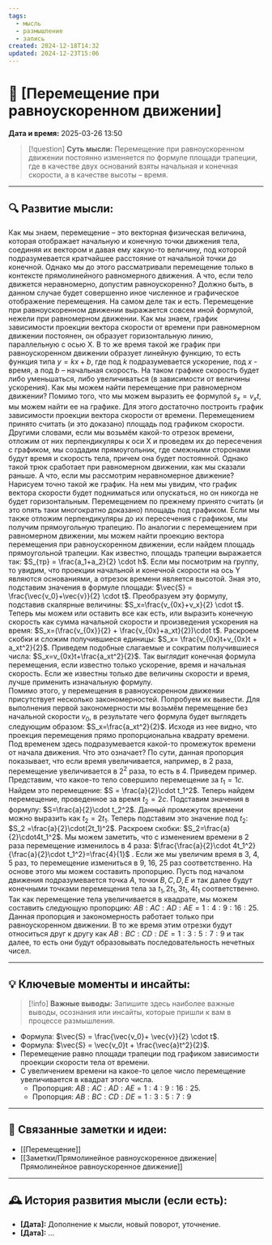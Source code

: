 ```yaml
---
tags:
  - мысль
  - размышление
  - запись
created: 2024-12-18T14:32
updated: 2024-12-23T15:06
---
```


# 💭  [Перемещение при равноускоренном движении]

**Дата и время:** 2025-03-26 13:50

> [!question] **Суть мысли:**
> Перемещение при равноускоренном движении постоянно изменяется по формуле площади трапеции, где в качестве двух оснований взяты начальная и конечная скорости, а в качестве высоты – время.

---

## 🔍 Развитие мысли:

Как мы знаем, перемещение – это векторная физическая величина, которая отображает начальную и конечную точки движения тела, соединяя их вектором и давая ему какую-то величину, под которой подразумевается кратчайшее расстояние от начальной точки до конечной. Однако мы до этого рассматривали перемещение только в контексте прямолинейного равномерного движения. А что, если тело движется неравномерно, допустим равноускоренно? Должно быть, в данном случае будет совершенно иное численное и графическое отображение перемещения.
На самом деле так и есть. Перемещение при равноускоренном движении выражается совсем иной формулой, нежели при равномерном движении. Как мы знаем, график зависимости проекции вектора скорости от времени при равномерном движении постоянен, он образует горизонтальную линию, параллельную с осью Х. В то же время такой же график при равноускоренном движении образует линейную функцию, то есть функция типа $y = kx + b$, где под $k$ подразумевается ускорение, под $x$ - время, а под $b$ – начальная скорость. На таком графике скорость будет либо уменьшаться, либо увеличиваться (в зависимости от величины ускорения).
Как мы можем найти перемещение при равномерном движении? Помимо того, что мы можем выразить ее формулой $s_x=v_xt$, мы можем найти ее на графике. Для этого достаточно построить график зависимости проекции вектора скорости от времени. Перемещением принято считать (и это доказано) площадь под графиком скорости. Другими словами, если мы возьмём какой-то отрезок времени, отложим от них перпендикуляры к оси Х и проведем их до пересечения с графиком, мы создадим прямоугольник, где смежными сторонами будут время и скорость тела, причем она будет постоянной. Однако такой трюк сработает при равномерном движении, как мы сказали раньше. А что, если мы рассмотрим неравномерное движение?
Нарисуем точно такой же график. На нем мы увидим, что график вектора скорости будет подниматься или опускаться, но он никогда не будет горизонтальным. Перемещением по прежнему принято считать (и это опять таки многократно доказано) площадь под графиком. Если мы также отложим перпендикуляры до их пересечения с графиком, мы получим прямоугольную трапецию. По аналогии с перемещением при равномерном движении, мы можем найти проекцию вектора перемещения при равноускоренном движении, если найдем площадь прямоугольной трапеции. Как известно, площадь трапеции выражается так: $S_{тр} = \frac{a_1+a_2}{2} \cdot h$. Если мы посмотрим на группу, то увидим, что проекции начальной и конечной скорости на ось Y являются основаниями, а отрезок времени является высотой. Зная это, подставим значения в формуле площади: $\vec{S} = \frac{\vec{v_0}+\vec{v}}{2} \cdot t$.
Преобразуем эту формулу, подставив скалярные величины: $S_x=\frac{v_{0x}+v_x}{2} \cdot t$.
Теперь мы можем или оставить все как есть, или выразить конечную скорость как сумма начальной скорости и произведения ускорения на время: $S_x=(\frac{v_{0x}}{2} + \frac{v_{0x}+a_xt}{2})\cdot t$. Раскроем скобки и сложим получившиеся единицы: $S_x= \frac{v_{0x}t+v_{0x}t + a_xt^2}{2}$. Приведем подобные слагаемые и сократим получившиеся числа: $S_x=v_{0x}t+\frac{a_xt^2}{2}$. Так выглядит конечная формула перемещения, если известно только ускорение, время и начальная скорость. Если же известны только две величины скорости и время, лучше применить изначальную формулу.  
Помимо этого, у перемещения в равноускоренном движении присутствует несколько закономерностей. Попробуем их вывести. 
Для выполнения первой закономерности мы возьмём перемещение без начальной скорости $v_0$, в результате чего формула будет выглядеть следующим образом: $S_x=\frac{a_xt^2}{2}$. Исходя из нее видно, что проекция перемещения прямо пропорциональна квадрату времени. Под временем здесь подразумевается какой-то промежуток времени от начала движения.
Что это означает? По сути, данная пропорция показывает, что если время увеличивается, например, в 2 раза, перемещение увеличивается в $2^2$ раза, то есть в 4. Приведем пример.
Представим, что какое-то тело совершило перемещение за $t_1=1 с$. Найдем это перемещение: $S = \frac{a}{2}\cdot t_1^2$. Теперь найдем перемещение, проведенное за время $t_2=2с$. Подставим значения в формулу: $S=\frac{a}{2}\cdot t_2^2$. Данный промежуток времени можно выразить как $t_2=2t_1$. Теперь подставим это значение под $t_2$: $S_2 =\frac{a}{2}\cdot(2t_1)^2$. Раскроем скобки: $S_2=\frac{a}{2}\cdot4t_1^2$. Мы можем заметить, что с изменением времени в 2 раза перемещение изменилось в 4 раза: $\frac{\frac{a}{2}\cdot 4t_1^2}{\frac{a}{2}\cdot t_1^2}=\frac{4}{1}$ .
Если же мы увеличим время в 3, 4, 5 раз, то перемещение измениться в 9, 16, 25 раз соответственно. На основе этого мы можем составить пропорцию. Пусть под началом движения подразумевается точка $А$, точки $В, С, D, E$ и так далее будут конечными точками перемещения тела за $t_1, 2t_1, 3t_1,4t_1$ соответственно. Так как перемещение тела увеличивается в квадрате, мы можем составить следующую пропорцию: $AB:AC:AD:AE = 1:4:9:16:25$. Данная пропорция и закономерность работает только при равноускоренном движении.
В то же время этим отрезки будут относиться друг к другу как $AB:BC:CD:DE=1:3:5:7:9$ и так далее, то есть они будут образовывать последовательность нечетных чисел.

---

## 💡 Ключевые моменты и инсайты:

> [!info] **Важные выводы:**
> Запишите здесь наиболее важные выводы, осознания или инсайты, которые пришли к вам в процессе размышления.

- Формула: $\vec{S} = \frac{\vec{v_0}+ \vec{v}}{2} \cdot t$.
- Формула: $\vec{S} = \vec{v_0}t + \frac{\vec{a}t^2}{2}$.
- Перемещение равно площади трапеции под графиком зависимости проекции скорости тела от времени.
- С увеличением времени на какое-то целое число перемещение увеличивается в квадрат этого числа. 
	- Пропорция: $AB:AC:AD:AE = 1:4:9:16:25$. 
	- Пропорция: $AB:BC:CD:DE=1:3:5:7:9$

---

## 🔄 Связанные заметки и идеи:

- [[Перемещение]]
- [[Заметки/Прямолинейное равноускоренное движение|Прямолинейное равноускоренное движение]]

---

## 🕰️ История развития мысли (если есть):

* **[Дата]:**  Дополнение к мысли, новый поворот, уточнение.
* **[Дата]:**  ...